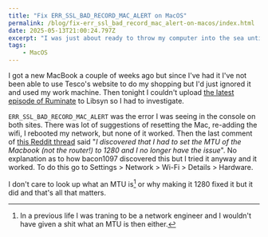 ```yaml
---
title: "Fix ERR_SSL_BAD_RECORD_MAC_ALERT on MacOS"
permalink: /blog/fix-err_ssl_bad_record_mac_alert-on-macos/index.html
date: 2025-05-13T21:00:24.797Z
excerpt: "I was just about ready to throw my computer into the sea until a random Reddit user had a solution"
tags:
    - MacOS
---
```


I got a new MacBook a couple of weeks ago but since I've had it I've not been able to use Tesco's website to do my shopping but I'd just ignored it and used my work machine. Then tonight I couldn't upload [the latest episode of Ruminate](https://ruminatepodcast.com/209/) to Libsyn so I had to investigate.

`ERR_SSL_BAD_RECORD_MAC_ALERT` was the error I was seeing in the console on both sites. There was lot of suggestions of resetting the Mac, re-adding the wifi, I rebooted my network, but none of it worked. Then the last comment of [this Reddit thread](https://www.reddit.com/r/MacOS/comments/1cmz6jl/err_ssl_bad_record_mac_alert/) said "_I discovered that I had to set the MTU of the Macbook (not the router!) to 1280 and I no longer have the issue_". No explanation as to how bacon1097 discovered this but I tried it anyway and it worked. To do this go to Settings > Network > Wi-Fi > Details > Hardware.

I don't care to look up what an MTU is[^1] or why making it 1280 fixed it but it did and that's all that matters.

[^1]: In a previous life I was traning to be a network engineer and I wouldn't have given a shit what an MTU is then either.